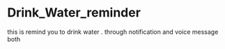 # Drink_Water_reminder
this is remind you to drink water . through notification and voice message both
